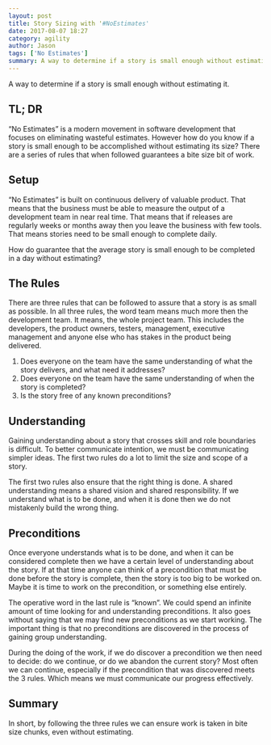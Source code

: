 ```yaml
---
layout: post
title: Story Sizing with '#NoEstimates'
date: 2017-08-07 18:27
category: agility
author: Jason
tags: ['No Estimates']
summary: A way to determine if a story is small enough without estimating it.
---
```


A way to determine if a story is small enough without estimating it.

## TL; DR

“No Estimates” is a modern movement in software development that focuses on eliminating wasteful estimates. However how do you know if a story is small enough to be accomplished without estimating its size? There are a series of rules that when followed guarantees a bite size bit of work.

## Setup

“No Estimates” is built on continuous delivery of valuable product. That means that the business must be able to measure the output of a development team in near real time. That means that if releases are regularly weeks or months away then you leave the business with few tools. That means stories need to be small enough to complete daily.

How do guarantee that the average story is small enough to be completed in a day without estimating?

## The Rules

There are three rules that can be followed to assure that a story is as small as possible. In all three rules, the word team means much more then the development team. It means, the whole project team. This includes the developers, the product owners, testers, management, executive management and anyone else who has stakes in the product being delivered.

1.	Does everyone on the team have the same understanding of what the story delivers, and what need it addresses?
2.	Does everyone on the team have the same understanding of when the story is completed?
3.	Is the story free of any known preconditions?

## Understanding

Gaining understanding about a story that crosses skill and role boundaries is difficult. To better communicate intention, we must be communicating simpler ideas. The first two rules do a lot to limit the size and scope of a story.

The first two rules also ensure that the right thing is done. A shared understanding means a shared vision and shared responsibility. If we understand what is to be done, and when it is done then we do not mistakenly build the wrong thing.

## Preconditions

Once everyone understands what is to be done, and when it can be considered complete then we have a certain level of understanding about the story. If at that time anyone can think of a precondition that must be done before the story is complete, then the story is too big to be worked on. Maybe it is time to work on the precondition, or something else entirely.

The operative word in the last rule is “known”. We could spend an infinite amount of time looking for and understanding preconditions. It also goes without saying that we may find new preconditions as we start working. The important thing is that no preconditions are discovered in the process of gaining group understanding.

During the doing of the work, if we do discover a precondition we then need to decide: do we continue, or do we abandon the current story? Most often we can continue, especially if the precondition that was discovered meets the 3 rules. Which means we must communicate our progress effectively.

## Summary

In short, by following the three rules we can ensure work is taken in bite size chunks, even without estimating.
